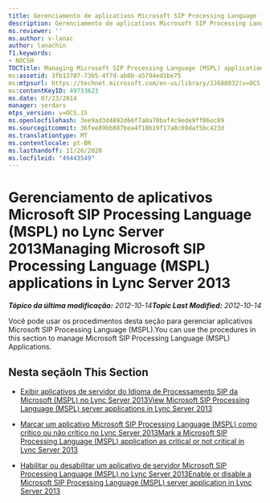```yaml
---
title: Gerenciamento de aplicativos Microsoft SIP Processing Language (MSPL)
description: Gerenciamento de aplicativos Microsoft SIP Processing Language (MSPL).
ms.reviewer: ''
ms.author: v-lanac
author: lanachin
f1.keywords:
- NOCSH
TOCTitle: Managing Microsoft SIP Processing Language (MSPL) applications
ms:assetid: 3fb13707-73b5-4f7d-ab0b-a5794ed1be75
ms:mtpsurl: https://technet.microsoft.com/en-us/library/JJ688032(v=OCS.15)
ms:contentKeyID: 49733623
ms.date: 07/23/2014
manager: serdars
mtps_version: v=OCS.15
ms.openlocfilehash: 3ee9ad3d4892d66f7a0a70baf4c9ede9ff06ec89
ms.sourcegitcommit: 36fee89bb887bea4f18b19f17a8c69daf5bc423d
ms.translationtype: MT
ms.contentlocale: pt-BR
ms.lasthandoff: 11/26/2020
ms.locfileid: "49443549"
---
```

# <a name="managing-microsoft-sip-processing-language-mspl-applications-in-lync-server-2013"></a><span data-ttu-id="006b5-103">Gerenciamento de aplicativos Microsoft SIP Processing Language (MSPL) no Lync Server 2013</span><span class="sxs-lookup"><span data-stu-id="006b5-103">Managing Microsoft SIP Processing Language (MSPL) applications in Lync Server 2013</span></span>

<div data-xmlns="http://www.w3.org/1999/xhtml">

<div class="topic" data-xmlns="http://www.w3.org/1999/xhtml" data-msxsl="urn:schemas-microsoft-com:xslt" data-cs="https://msdn.microsoft.com/">

<div data-asp="https://msdn2.microsoft.com/asp">



</div>

<div id="mainSection">

<div id="mainBody"><span data-ttu-id="006b5-104">

<span> </span></span><span class="sxs-lookup"><span data-stu-id="006b5-104">

<span> </span></span></span>

<span data-ttu-id="006b5-105">_**Tópico da última modificação:** 2012-10-14_</span><span class="sxs-lookup"><span data-stu-id="006b5-105">_**Topic Last Modified:** 2012-10-14_</span></span>

<span data-ttu-id="006b5-106">Você pode usar os procedimentos desta seção para gerenciar aplicativos Microsoft SIP Processing Language (MSPL).</span><span class="sxs-lookup"><span data-stu-id="006b5-106">You can use the procedures in this section to manage Microsoft SIP Processing Language (MSPL) Applications.</span></span>

<div>

## <a name="in-this-section"></a><span data-ttu-id="006b5-107">Nesta seção</span><span class="sxs-lookup"><span data-stu-id="006b5-107">In This Section</span></span>

  - [<span data-ttu-id="006b5-108">Exibir aplicativos de servidor do Idioma de Processamento SIP da Microsoft (MSPL) no Lync Server 2013</span><span class="sxs-lookup"><span data-stu-id="006b5-108">View Microsoft SIP Processing Language (MSPL) server applications in Lync Server 2013</span></span>](lync-server-2013-view-microsoft-sip-processing-language-mspl-server-applications.md)

  - [<span data-ttu-id="006b5-109">Marcar um aplicativo Microsoft SIP Processing Language (MSPL) como crítico ou não crítico no Lync Server 2013</span><span class="sxs-lookup"><span data-stu-id="006b5-109">Mark a Microsoft SIP Processing Language (MSPL) application as critical or not critical in Lync Server 2013</span></span>](lync-server-2013-mark-a-microsoft-sip-processing-language-mspl-application-as-critical-or-not-critical.md)

  - [<span data-ttu-id="006b5-110">Habilitar ou desabilitar um aplicativo de servidor Microsoft SIP Processing Language (MSPL) no Lync Server 2013</span><span class="sxs-lookup"><span data-stu-id="006b5-110">Enable or disable a Microsoft SIP Processing Language (MSPL) server application in Lync Server 2013</span></span>](lync-server-2013-enable-or-disable-a-microsoft-sip-processing-language-mspl-server-application.md)

<span data-ttu-id="006b5-111"></div>

</div>

<span> </span>

</div>

</div>

</span><span class="sxs-lookup"><span data-stu-id="006b5-111"></div>

</div>

<span> </span>

</div>

</div>

</span></span></div>

